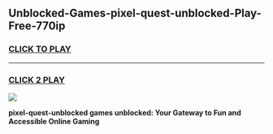 
## Unblocked-Games-pixel-quest-unblocked-Play-Free-770ip
<h3>
<a href="https://premium76.site?title=pixel-quest-unblocked&ref=19M">CLICK TO PLAY</a></h3>
<hr>

<h3>
<a href="https://premium76.site?title=pixel-quest-unblocked&ref=19M">CLICK 2 PLAY</a>
  
</h3>

<a href="https://premium76.site?title=pixel-quest-unblocked&ref=19M"><img src="https://clearcache.store/games.png"></a>


**pixel-quest-unblocked games unblocked: Your Gateway to Fun and Accessible Online Gaming**
